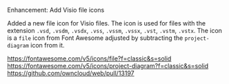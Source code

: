 Enhancement: Add Visio file icons

Added a new file icon for Visio files. The icon is used for files with the extension `.vsd`, `.vsdm`, `.vsdx`, `.vss`, `.vssm`, `.vssx`, `.vst`, `.vstm`, `.vstx`.
The icon is a `file` icon from Font Awesome adjusted by subtracting the `project-diagram` icon from it.

https://fontawesome.com/v5/icons/file?f=classic&s=solid
https://fontawesome.com/v5/icons/project-diagram?f=classic&s=solid
https://github.com/owncloud/web/pull/13197
